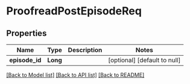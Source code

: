 # ProofreadPostEpisodeReq
## Properties

| Name | Type | Description | Notes |
|------------ | ------------- | ------------- | -------------|
| **episode\_id** | **Long** |  | [optional] [default to null] |

[[Back to Model list]](../README.md#documentation-for-models) [[Back to API list]](../README.md#documentation-for-api-endpoints) [[Back to README]](../README.md)


